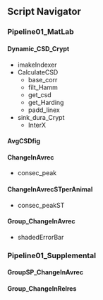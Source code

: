## Script Navigator

### Pipeline01_MatLab

#### Dynamic_CSD_Crypt
* imakeIndexer
* CalculateCSD
	* base_corr
	* filt_Hamm
	* get_csd
	* get_Harding
	* padd_linex
* sink_dura_Crypt
	* InterX

#### AvgCSDfig

#### ChangeInAvrec
* consec_peak

#### ChangeInAvrecSTperAnimal
* consec_peakST

#### Group_ChangeInAvrec
* shadedErrorBar

### Pipeline01_Supplemental 

#### GroupSP_ChangeInAvrec

#### Group_ChangeInRelres

